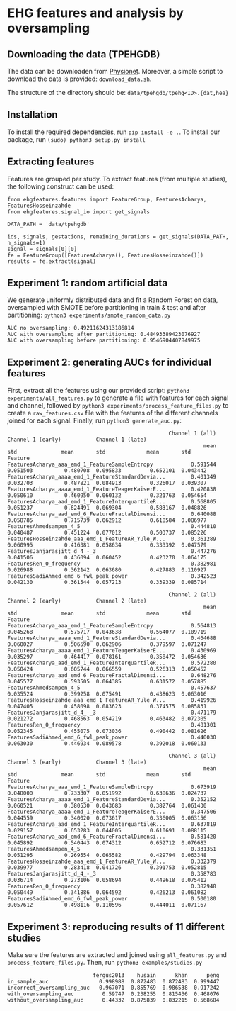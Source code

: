 # EHG features and analysis by oversampling


## Downloading the data (TPEHGDB)

The data can be downloaden from [Physionet](https://physionet.org/content/tpehgdb/1.0.1/). Moreover, a simple script to download the data is provided: `download_data.sh`.

The structure of the directory should be: `data/tpehgdb/tpehg<ID>.{dat,hea}`

## Installation

To install the required dependencies, run `pip install -e .`. To install our package, run `(sudo) python3 setup.py install`

## Extracting features

Features are grouped per study. To extract features (from multiple studies), the following construct can be used:

```python3
from ehgfeatures.features import FeatureGroup, FeaturesAcharya, FeaturesHosseinzahde
from ehgfeatures.signal_io import get_signals

DATA_PATH = 'data/tpehgdb'

ids, signals, gestations, remaining_durations = get_signals(DATA_PATH, n_signals=1)
signal = signals[0][0]
fe = FeatureGroup([FeaturesAcharya(), FeaturesHosseinzahde()])
results = fe.extract(signal)
```

## Experiment 1: random artificial data

We generate uniformly distributed data and fit a Random Forest on data, oversampled with SMOTE before partitioning in train & test and after partitioning: `python3 experiments/smote_random_data.py` 

```
AUC no oversampling: 0.49211624313186814
AUC with oversampling after partitioning: 0.48493389423076927
AUC with oversampling before partitioning: 0.9546904407849975
```

## Experiment 2: generating AUCs for individual features

First, extract all the features using our provided script: `python3 experiments/all_features.py` to generate a file with features for each signal and channel, followed by `python3 experiments/process_feature_files.py` to create a `raw_features.csv` file with the features of the different channels joined for each signal. Finally, run `python3 generate_auc.py`:

```
                                                   Channel 1 (all)           Channel 1 (early)           Channel 1 (late)          
                                                              mean       std              mean       std             mean       std
Feature                                                                                                                            
FeaturesAcharya_aaa_emd_1_FeatureSampleEntropy            0.591544  0.051503          0.480708  0.095833         0.652101  0.043442
FeaturesAcharya_aaaa_emd_1_FeatureStandardDevia...        0.401349  0.032703          0.487821  0.084913         0.326017  0.039307
FeaturesAcharya_aaaa_emd_1_FeatureTeagerKaiserE...        0.420838  0.050610          0.460950  0.060132         0.321763  0.054654
FeaturesAcharya_aad_emd_1_FeatureInterquartileR...        0.568805  0.051237          0.624491  0.069304         0.583167  0.048826
FeaturesAcharya_aad_emd_6_FeatureFractalDimensi...        0.640088  0.058785          0.715739  0.062912         0.618584  0.086977
FeaturesAhmedsampen_4_5                                   0.444810  0.040487          0.451224  0.077012         0.503737  0.085226
FeaturesHosseinzahde_aaa_emd_1_FeatureAR_Yule_W...        0.361289  0.060995          0.416381  0.058634         0.333392  0.047579
FeaturesJanjarasjitt_d_4_-_3                              0.447276  0.041506          0.436094  0.060452         0.423270  0.064175
FeaturesRen_0_frequency                                   0.382981  0.026988          0.362142  0.063680         0.427883  0.110927
FeaturesSadiAhmed_emd_6_fwl_peak_power                    0.342523  0.042130          0.361544  0.057213         0.339339  0.085714

                                                   Channel 2 (all)           Channel 2 (early)           Channel 2 (late)          
                                                              mean       std              mean       std             mean       std
Feature                                                                                                                            
FeaturesAcharya_aaa_emd_1_FeatureSampleEntropy            0.564813  0.045268          0.575717  0.043638         0.564077  0.109719
FeaturesAcharya_aaaa_emd_1_FeatureStandardDevia...        0.464688  0.060027          0.506590  0.062906         0.379597  0.071247
FeaturesAcharya_aaaa_emd_1_FeatureTeagerKaiserE...        0.430969  0.035297          0.464417  0.078161         0.358472  0.054636
FeaturesAcharya_aad_emd_1_FeatureInterquartileR...        0.572280  0.050424          0.605744  0.066559         0.526313  0.050452
FeaturesAcharya_aad_emd_6_FeatureFractalDimensi...        0.648276  0.045577          0.593505  0.064385         0.631572  0.057885
FeaturesAhmedsampen_4_5                                   0.457637  0.035524          0.399258  0.075491         0.438623  0.063016
FeaturesHosseinzahde_aaa_emd_1_FeatureAR_Yule_W...        0.419926  0.047405          0.458098  0.083623         0.374575  0.085831
FeaturesJanjarasjitt_d_4_-_3                              0.471179  0.021272          0.468563  0.054219         0.463482  0.072305
FeaturesRen_0_frequency                                   0.481301  0.052345          0.455075  0.073036         0.490442  0.081626
FeaturesSadiAhmed_emd_6_fwl_peak_power                    0.440030  0.063030          0.446934  0.089578         0.392018  0.060133

                                                   Channel 3 (all)           Channel 3 (early)           Channel 3 (late)          
                                                              mean       std              mean       std             mean       std
Feature                                                                                                                            
FeaturesAcharya_aaa_emd_1_FeatureSampleEntropy            0.673919  0.048000          0.733307  0.051992         0.638636  0.024737
FeaturesAcharya_aaaa_emd_1_FeatureStandardDevia...        0.352152  0.060521          0.380530  0.043683         0.382764  0.061430
FeaturesAcharya_aaaa_emd_1_FeatureTeagerKaiserE...        0.347506  0.044559          0.340020  0.073617         0.336005  0.063156
FeaturesAcharya_aad_emd_1_FeatureInterquartileR...        0.637819  0.029157          0.653283  0.044005         0.610691  0.088115
FeaturesAcharya_aad_emd_6_FeatureFractalDimensi...        0.581420  0.045892          0.540443  0.074312         0.652712  0.076683
FeaturesAhmedsampen_4_5                                   0.331351  0.051295          0.269554  0.065582         0.429794  0.063348
FeaturesHosseinzahde_aaa_emd_1_FeatureAR_Yule_W...        0.332379  0.039977          0.283418  0.041726         0.391753  0.052815
FeaturesJanjarasjitt_d_4_-_3                              0.358783  0.036714          0.273106  0.058694         0.449618  0.075412
FeaturesRen_0_frequency                                   0.382948  0.050449          0.341886  0.064592         0.426213  0.061082
FeaturesSadiAhmed_emd_6_fwl_peak_power                    0.500180  0.057612          0.498116  0.110596         0.444011  0.071167
```

## Experiment 3: reproducing results of 11 different studies

Make sure the features are extracted and joined using `all_features.py` and `process_feature_files.py`. Then, run `python3 examples/studies.py`

```
                           fergus2013    husain      khan      peng
in_sample_auc                0.998988  0.872483  0.872483  0.999447
incorrect_oversampling_auc   0.967071  0.855769  0.986538  0.917242
with_oversampling_auc         0.59747  0.238255  0.815436  0.468076
without_oversampling_auc      0.44332  0.875839  0.832215  0.568684
```